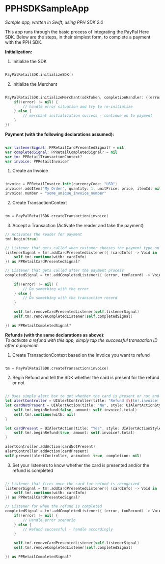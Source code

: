 # PPHSDKSampleApp
_Sample app, written in Swift, using PPH SDK 2.0_


This app runs through the basic process of integrating the PayPal Here SDK.  Below are the steps, in their simplest form, to complete a payment with the PPH SDK.

**Initialization:**
  1. Initialize the SDK <br>
  ```swift
  
  PayPalRetailSDK.initializeSDK()
  ```
  2. Initialize the Merchant <br>
  ```swift
  
  PayPalRetailSDK.initializeMerchant(sdkToken, completionHandler: {(error, merchant) -> Void in
      if((error) != nil) {
          // handle error situation and try to re-initialize
      } else {
          // merchant initialization success - continue on to payment
      }
  })
  ```


**Payment (with the following declarations assumed):**
```swift

var listenerSignal: PPRetailCardPresentedSignal? = nil
var completedSignal: PPRetailCompletedSignal? = nil
var tm: PPRetailTransactionContext?
var invoice: PPRetailInvoice?
```
  1. Create an Invoice
  ```swift
  
  invoice = PPRetailInvoice.init(currencyCode: "USD")
  invoice!.addItem("My Order", quantity: 1, unitPrice: price, itemId: nil, detailId: nil)
  invoice!.number = "some_unique_invoice_number"
  ```
  2. Create TransactionContext <br>
  ```swift

  tm = PayPalRetailSDK.createTransaction(invoice)
  ```
  3. Accept a Transaction (Activate the reader and take the payment)
  ```swift
  // Activates the reader for payment
  tm!.begin(true)
  
  // Listener that gets called when customer chooses the payment type on the reader
  listenerSignal = tm!.addCardPresentedListener({ (cardInfo) -> Void in
      self.tm!.continue(with: cardInfo)
  }) as PPRetailCardPresentedSignal?
  
  // Listener that gets called after the payment process
  completedSignal = tm!.addCompletedListener({ (error, txnRecord) -> Void in
      
      if((error) != nil) {
          // Do something with the error
      } else {
          // Do something with the transaction record
      }
      
      self.tm!.removeCardPresentedListener(self.listenerSignal)
      self.tm!.removeCompletedListener(self.completedSignal)
            
  }) as PPRetailCompletedSignal?
  ```
  
**Refunds (with the same declarations as above):** <br>
_To activate a refund with this app, simply tap the successful transaction ID after a payment._ <br>
  1. Create TransactionContext based on the Invoice you want to refund <br>
  ```swift

  tm = PayPalRetailSDK.createTransaction(invoice)
  ```
  2. Begin Refund and tell the SDK whether the card is present for the refund or not
  ```swift
  
  // Uses simple alert box to get whether the card is present or not and then calls beginRefund accordingly
  let alertController = UIAlertController(title: "Refund $\(tm!.invoice!.total!)", message: "Is the card present?", preferredStyle: UIAlertControllerStyle.alert)
  let cardNotPresent = UIAlertAction(title: "No", style: UIAlertActionStyle.cancel) { (result : UIAlertAction) -> Void in
      self.tm!.beginRefund(false, amount: self.invoice?.total)
      self.tm!.continue(with: nil)
  }
        
  let cardPresent = UIAlertAction(title: "Yes", style: UIAlertActionStyle.default) { (result : UIAlertAction) -> Void in
      self.tm!.beginRefund(true, amount: self.invoice?.total)
  }
        
  alertController.addAction(cardNotPresent)
  alertController.addAction(cardPresent)
  self.present(alertController, animated: true, completion: nil)
  ```
  3. Set your listeners to know whether the card is presented and/or the refund is completed
  ```swift
  
  // Listener that fires once the card for refund is recognized
  listenerSignal = tm!.addCardPresentedListener({ (cardInfo) -> Void in
      self.tm!.continue(with: cardInfo)
  }) as PPRetailCardPresentedSignal?
  
  // Listener for when the refund is completed
  completedSignal = tm!.addCompletedListener({ (error, txnRecord) -> Void in
      if((error) != nil) {
          // Handle error scenario
      } else {
          // Refund successful - handle accordingly
      }
      
      self.tm!.removeCardPresentedListener(self.listenerSignal)
      self.tm!.removeCompletedListener(self.completedSignal)
            
  }) as PPRetailCompletedSignal?
  ```
  

